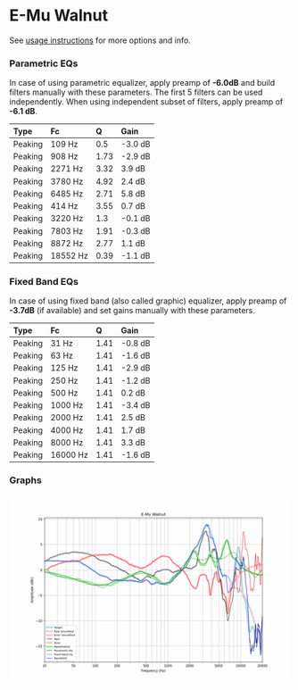 # E-Mu Walnut
See [usage instructions](https://github.com/jaakkopasanen/AutoEq#usage) for more options and info.

### Parametric EQs
In case of using parametric equalizer, apply preamp of **-6.0dB** and build filters manually
with these parameters. The first 5 filters can be used independently.
When using independent subset of filters, apply preamp of **-6.1 dB**.

| Type    | Fc       |    Q | Gain    |
|:--------|:---------|:-----|:--------|
| Peaking | 109 Hz   | 0.5  | -3.0 dB |
| Peaking | 908 Hz   | 1.73 | -2.9 dB |
| Peaking | 2271 Hz  | 3.32 | 3.9 dB  |
| Peaking | 3780 Hz  | 4.92 | 2.4 dB  |
| Peaking | 6485 Hz  | 2.71 | 5.8 dB  |
| Peaking | 414 Hz   | 3.55 | 0.7 dB  |
| Peaking | 3220 Hz  | 1.3  | -0.1 dB |
| Peaking | 7803 Hz  | 1.91 | -0.3 dB |
| Peaking | 8872 Hz  | 2.77 | 1.1 dB  |
| Peaking | 18552 Hz | 0.39 | -1.1 dB |

### Fixed Band EQs
In case of using fixed band (also called graphic) equalizer, apply preamp of **-3.7dB**
(if available) and set gains manually with these parameters.

| Type    | Fc       |    Q | Gain    |
|:--------|:---------|:-----|:--------|
| Peaking | 31 Hz    | 1.41 | -0.8 dB |
| Peaking | 63 Hz    | 1.41 | -1.6 dB |
| Peaking | 125 Hz   | 1.41 | -2.9 dB |
| Peaking | 250 Hz   | 1.41 | -1.2 dB |
| Peaking | 500 Hz   | 1.41 | 0.2 dB  |
| Peaking | 1000 Hz  | 1.41 | -3.4 dB |
| Peaking | 2000 Hz  | 1.41 | 2.5 dB  |
| Peaking | 4000 Hz  | 1.41 | 1.7 dB  |
| Peaking | 8000 Hz  | 1.41 | 3.3 dB  |
| Peaking | 16000 Hz | 1.41 | -1.6 dB |

### Graphs
![](./E-Mu%20Walnut.png)